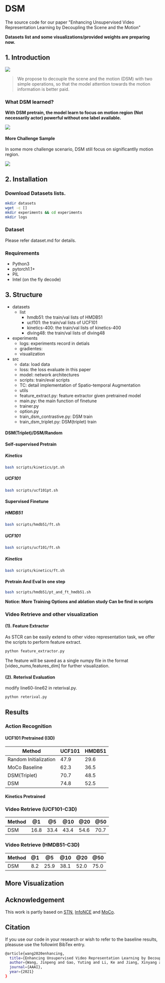 # DSM

The source code for our paper "Enhancing Unsupervised Video Representation Learning by Decoupling the Scene and the Motion"

__Datasets list and some visualizations/provided weights are preparing now.__

## 1. Introduction

![](figures/ppl.png)
> We propose to decouple the scene and the motion (DSM) with two simple operations, so that the model attention towards the motion information is better paid. 



###  What DSM learned?

**With DSM pretrain, the model learn to focus on motion region (Not necessarily actor) powerful without one label available.**

![](figures/example1.gif)

#### More Challenge Sample

In some more challenge scenario, DSM still focus on significantlly motion region.

![](figures/example2.gif)

## 2. Installation

### Download Datasets lists.
```bash
mkdir datasets
wget -c []
mkdir experiments && cd experiments
mkdir logs
```

### Dataset

Please refer dataset.md for details.

### Requirements
- Python3
- pytorch1.1+
- PIL
- Intel (on the fly decode)

## 3. Structure
- datasets
    - list
        - hmdb51: the train/val lists of HMDB51
        - ucf101: the train/val lists of UCF101
        - kinetics-400: the train/val lists of kinetics-400
        - diving48: the train/val lists of diving48
- experiments
    - logs: experiments record in detials
    - gradientes: 
    - visualization
- src
    - data: load data
    - loss: the loss evaluate in this paper
    - model: network architectures
    - scripts: train/eval scripts
    - TC: detail implementation of Spatio-temporal Augmentation
    - utils
    - feature_extract.py: feature extractor given pretrained model
    - main.py: the main function of finetune
    - trainer.py
    - option.py
    - train_dsm_contrastive.py: DSM train
    - train_dsm_triplet.py: DSM(triplet) train



#### DSM(Triplet)/DSM/Random
#### Self-supervised Pretrain
##### Kinetics
```bash
bash scripts/kinetics/pt.sh
```
##### UCF101
```bash
bash scripts/ucf101pt.sh
```
#### Supervised Finetune
##### HMDB51
```bash
bash scripts/hmdb51/ft.sh
```
##### UCF101
```bash
bash scripts/ucf101/ft.sh
```
##### Kinetics
```bash
bash scripts/kinetics/ft.sh
```

#### Pretrain And Eval In one step
```bash
bash scripts/hmdb51/pt_and_ft_hmdb51.sh
```

**Notice: More Training Options and ablation study Can be find in scripts**

### Video Retrieve and other visualization

#### (1). Feature Extractor
As STCR can be easily extend to other video representation task, we offer the scripts to perform feature extract.
```bash
python feature_extractor.py
```

The feature will be saved as a single numpy file in the format [video_nums,features_dim] for further visualization.

#### (2). Reterival Evaluation
modify line60-line62 in reterival.py.
```bash
python reterival.py
```

## Results
### Action Recognition
#### UCF101 Pretrained (I3D)
|  Method   | UCF101  | HMDB51 |
|  ----  | ----  | ---- |
| Random Initialization  | 47.9 | 29.6| 
| MoCo Baseline | 62.3 | 36.5| 
| DSM(Triplet) | 70.7 |48.5|
| DSM  | 74.8 | 52.5| 

#### Kinetics Pretrained

### Video Retrieve (UCF101-C3D)
|  Method   | @1  | @5 | @10| @20|@50 |
|  ----  | ----  | ---- | ---- | ---- | ---- |
| DSM  | 16.8 | 33.4| 43.4 |54.6|70.7|

### Video Retrieve (HMDB51-C3D)
|  Method   | @1  | @5 | @10| @20|@50 |
|  ----  | ----  | ---- | ---- | ---- | ---- |
| DSM  | 8.2 | 25.9| 38.1 |52.0|75.0|

## More Visualization

## Acknowledgement
This work is partly based on [STN](), [InfoNCE]() and [MoCo]().

## Citation

If you use our code in your research or wish to refer to the baseline results, pleasuse use the followint BibTex entry.

```bash
@article{wang2020enhancing,
  title={Enhancing Unsupervised Video Representation Learning by Decoupling the Scene and the Motion},
  author={Wang, Jinpeng and Gao, Yuting and Li, Ke and Jiang, Xinyang and Guo, Xiaowei and Ji, Rongrong and Sun, Xing},
  journal={AAAI},
  year={2021}
}
```